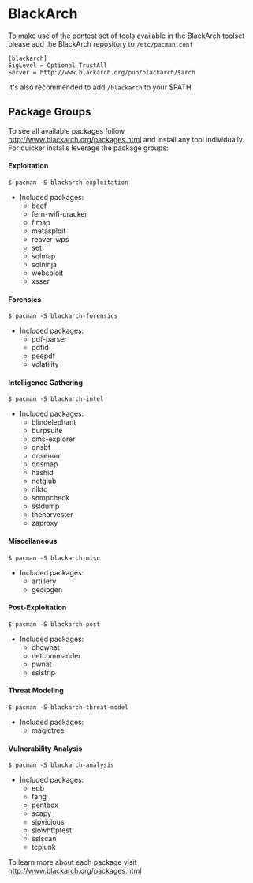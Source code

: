 BlackArch
=========

To make use of the pentest set of tools available in the BlackArch toolset please add the BlackArch repository to `/etc/pacman.conf`


```
[blackarch]
SigLevel = Optional TrustAll
Server = http://www.blackarch.org/pub/blackarch/$arch
```

It's also recommended to add `/blackarch` to your $PATH

Package Groups
--------------

To see all available packages follow http://www.blackarch.org/packages.html and install any tool individually.  For quicker installs leverage the package groups:

#### Exploitation

```
$ pacman -S blackarch-exploitation
```
- Included packages:
  - beef
  - fern-wifi-cracker
  - fimap
  - metasploit
  - reaver-wps
  - set
  - sqlmap
  - sqlninja
  - websploit
  - xsser

#### Forensics

```
$ pacman -S blackarch-forensics
```

- Included packages:
  - pdf-parser
  - pdfid
  - peepdf
  - volatility

#### Intelligence Gathering

```
$ pacman -S blackarch-intel
```

- Included packages:
  - blindelephant
  - burpsuite
  - cms-explorer
  - dnsbf
  - dnsenum
  - dnsmap
  - hashid
  - netglub
  - nikto
  - snmpcheck
  - ssldump
  - theharvester
  - zaproxy

#### Miscellaneous

```
$ pacman -S blackarch-misc
```

- Included packages:
  - artillery
  - geoipgen

#### Post-Exploitation

```
$ pacman -S blackarch-post
```

- Included packages:
  - chownat
  - netcommander
  - pwnat
  - sslstrip

#### Threat Modeling

```
$ pacman -S blackarch-threat-model
```

- Included packages:
  - magictree

#### Vulnerability Analysis

```
$ pacman -S blackarch-analysis
```

- Included packages:
  - edb
  - fang
  - pentbox
  - scapy
  - sipvicious
  - slowhttptest
  - sslscan
  - tcpjunk

To learn more about each package visit http://www.blackarch.org/packages.html
